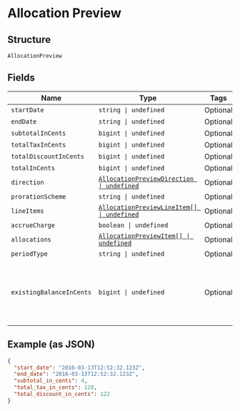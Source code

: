 
# Allocation Preview

## Structure

`AllocationPreview`

## Fields

| Name | Type | Tags | Description |
|  --- | --- | --- | --- |
| `startDate` | `string \| undefined` | Optional | - |
| `endDate` | `string \| undefined` | Optional | - |
| `subtotalInCents` | `bigint \| undefined` | Optional | - |
| `totalTaxInCents` | `bigint \| undefined` | Optional | - |
| `totalDiscountInCents` | `bigint \| undefined` | Optional | - |
| `totalInCents` | `bigint \| undefined` | Optional | - |
| `direction` | [`AllocationPreviewDirection \| undefined`](../../doc/models/allocation-preview-direction.md) | Optional | - |
| `prorationScheme` | `string \| undefined` | Optional | - |
| `lineItems` | [`AllocationPreviewLineItem[] \| undefined`](../../doc/models/allocation-preview-line-item.md) | Optional | - |
| `accrueCharge` | `boolean \| undefined` | Optional | - |
| `allocations` | [`AllocationPreviewItem[] \| undefined`](../../doc/models/allocation-preview-item.md) | Optional | - |
| `periodType` | `string \| undefined` | Optional | - |
| `existingBalanceInCents` | `bigint \| undefined` | Optional | An integer representing the amount of the subscription's current balance |

## Example (as JSON)

```json
{
  "start_date": "2016-03-13T12:52:32.123Z",
  "end_date": "2016-03-13T12:52:32.123Z",
  "subtotal_in_cents": 4,
  "total_tax_in_cents": 128,
  "total_discount_in_cents": 122
}
```

